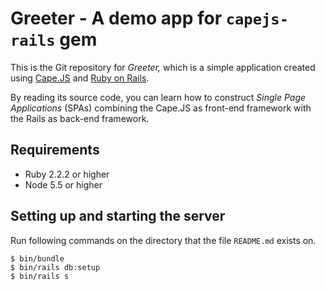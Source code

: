 # Greeter - A demo app for `capejs-rails` gem

This is the Git repository for _Greeter,_ which is a simple application
created using [Cape.JS](https://github.com/capejs/capejs) and [Ruby on Rails](https://github.com/rails/rails).

By reading its source code, you can learn how to construct _Single Page Applications_ (SPAs)
combining the Cape.JS as front-end framework with the Rails as back-end framework.

## Requirements

* Ruby 2.2.2 or higher
* Node 5.5 or higher

## Setting up and starting the server

Run following commands on the directory that the file `README.md` exists on.

```text
$ bin/bundle
$ bin/rails db:setup
$ bin/rails s
```
